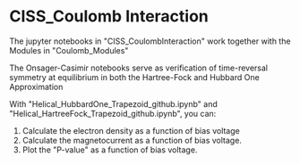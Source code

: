 # CISS_Coulomb Interaction
The jupyter notebooks in "CISS_CoulombInteraction" work together with the Modules in "Coulomb_Modules"

The Onsager-Casimir notebooks serve as verification of time-reversal symmetry at equilibrium in both the Hartree-Fock and Hubbard One Approximation


With "Helical_HubbardOne_Trapezoid_github.ipynb" and "Helical_HartreeFock_Trapezoid_github.ipynb", you can:
1. Calculate the electron density as a function of bias voltage
2. Calculate the magnetocurrent as a function of bias voltage.
3. Plot the "P-value" as a function of bias voltage.
